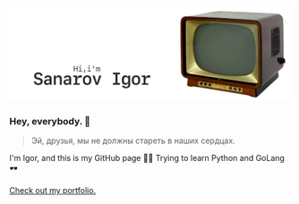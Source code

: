 [![GitHub Banner Sanarov](./assets/GitHubHeaderSanarov.gif)](https://sanarov.dev)
### Hey, everybody. 👋 ###
> Эй, друзья, мы не должны стареть в наших сердцах.

I'm Igor, and this is my GitHub page 🤦‍♂️ Trying to learn Python and GoLang 🕶
<br/><br/>
[Check out my portfolio.](https://sanarov.dev/portfolio/ "Portfolio")
